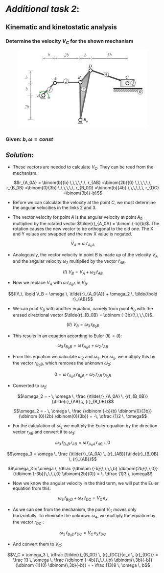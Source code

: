 # ***Additional task 2***:

## Kinematic and kinetostatic analysis
<!-- Kinematische und kinetostatische Analyse -->

### Determine the velocity $V_C$ for the shown mechanism 
<!-- Ermitteln Sie für den dargestellten Mechanismus die Geschwindigkeit $V_C$ -->


<figure>
  <img src="Zusatzaufgabe 2.jpg "img">
  <figcaption></figcaption>
</figure>



### Given: $b,\,\omega = const$



## _Solution:_



* These vectors are needed to calculate $V_C$. They can be read from the mechanism.
 <!-- Diese Vektoren werden zur Berechnung von $V_C$ benötigt. Sie können aus dem Mechanismus abgelesen werden.  -->

<p></p>

$$r_{A_0A}  = \binom{b}{b} \,\,\,\,\,\, r_{AB} =\binom{2b}{0} \,\,\,\,\,\, r_{B_0B} =\binom{0}{3b} \,\,\,\,\,\, r_{B_0D} =\binom{b}{4b} \,\,\,\,\,\, r_{DC} =\binom{3b}{-b}$$

<p></p>

* Before we can calculate the velocity at the point $C$, we must determine the angular velocities in the links 2 and 3.
<!-- Bevor wir die Geschwindigkeit im Punkt $C$ berechnen können, müssen wir die Winkelgeschwidingkeiten in den Glieden 2 und 3 bestimmen. -->

* The vector velocity for point $A$ is the angular velocity at point $A_0$ multiplied by the rotated vector $\tilde{r}_{A_0A} = \binom {-b}{b}$. The rotation causes the new vector to be orthogonal to the old one. The X and Y values ​​are swapped and the new X value is negated.
 <!-- Die Vektorgeschwindigkeit für den Punkt $A$ setzt sich aus der Winkelgeschwindigkeit im Punkt $A_0$ multipliziert mit dem gedrehten Vektor $\tilde{r}_{A_0A} = \binom {-b}{b}$. Durch die Drehung verläuft der neue Vektor Orthogonal zum Alten. Dabei werden die X- und Y- Werte vertauscht und der neue X-Wert wird negiert. -->

<p></p>

$$V_A = \omega \, \tilde{r}_{A_0{A}}$$

<p></p>

* Analogously, the vector velocity in point $B$ is made up of the velocity $V_A$ and the angular velocity $\omega_2$ multiplied by the vector $\tilde{r}_{AB}$.
<!-- Analog dazu setzt sich die Vektorgeschwindigkeit in Punkt $B$ aus der Geschwindigkeit $V_A$ und der Winkelgeschwindigkeit $\omega_2$ multipliziert mit dem Vektor $\tilde{r}_{AB}$ -->

<p></p>

$$(I)\,\, V_B = V_A + \omega_2 \, \tilde{r}_{AB}$$

<p></p>

* Now we replace $V_A$ with $\omega \, \tilde{r}_{A_0{A}}$ in $V_B$.
 <!-- Nun ersetzen wir $V_A$ mit $\omega \, \tilde{r}_{A_0{A}}$  in $V_B$ ein.  -->

<p></p>

$$(I)\,\, \bold V_B = \omega \, \tilde{r}_{A_0{A}}  + \omega_2 \, \tilde{\bold r}_{AB}$$

<p></p>

* We can print $V_B$ with another equation, namely from point $B_0$ with the erased directional vector $\tilde{r}_{B_0B} = \dbinom {-3b}{\,\,\,\,0}$.
 <!-- $V_B$ können wir mit einer anderen Gleichung ausdrucken, näHmlich von Punkt $B_0$ aus mit dem getilgten Richtungsverktor $\tilde{r}_{B_0B} = \dbinom {-3b}{\,\,\,\,0}$ -->

<p></p>

$$(II)\,\, V_B = \omega_3  \, \tilde{r}_{B_0B}$$

<p></p>

* This results in an equation according to Euler $(II)=(I)$:
<!-- Dadurch ergibt sich eine Gleichung nach Euler $(II)=(I)$: -->

<p></p>

 $$\omega_3  \, \tilde{r}_{B_0B} = \omega \, \tilde{r}_{A_0{A}}  + \omega_2  \,\tilde{r}_{AB}$$

<p></p>

* From this equation we calculate  $\omega_2$ and $\omega_3$. For $\omega_2$, we multiply this by the vector ${r}_{B_0B}$, which removes the unknown $\omega_3$:
<!-- Aus dieser Gleichung berechnen wir $\omega_2$ und $\omega_3$. Für $\omega_2$ multiplizieren wir diese mit dem Vektor ${r}_{B_0B}$, wodurch die Unbekannte $\omega_3$ wegfällt: -->

<p></p>

$$0 = \omega \, \tilde{r}_{A_0{A}} \, {r}_{B_0B}  + \omega_2 \, \tilde{r}_{AB} \, {r}_{B_0B}$$

<p></p>

* Converted to $\omega_2$:
<!-- Umgestellt nach $\omega_2$: -->

<p></p>

$$\omega_2 = - \, \omega \, \frac {\tilde{r}_{A_0A} \, {r}_{B_0B}}{\tilde{r}_{AB} \, {r}_{B_0B}}$$

<p></p>

$$\omega_2 = - \, \omega \, \frac {\dbinom {-b}{b} \dbinom{0}{3b}} {\dbinom {0}{2b} \dbinom{0}{3b}} = -\,  \dfrac {1}2 \, \omega$$

<p></p>

* For the calculation of $\omega_3$ we multiply the Euler equation by the direction vector ${r}_{AB}$ and convert it to $\omega_3$:
<!-- Für die Berechnung von $\omega_3$ multiplizieren wir die Euler-Gleichung mit dem Richtungsvektor ${r}_{AB}$ und stellen diese nach $\omega_3$ um: -->

<p></p>

$$\omega_3 \, \tilde{r}_{B_0B} \, {r}_{AB} = \omega \, \tilde{r}_{A_0{A}} \, {r}_{AB}  + 0$$

<p></p>

$$\omega_3 = \omega \, \frac {\tilde{r}_{A_0A} \, {r}_{AB}}{\tilde{r}_{B_0B} \, {r}_{AB}}$$

<p></p>

$$\omega_3 = \omega \, \dfrac {\dbinom {-b}{\,\,\,\,b} \dbinom{2b}{\,\,0}} {\dbinom {-3b}{\,\,\,\,0} \dbinom{2b}{0}} = \,  \dfrac {1}3 \, \omega$$

<p></p>

* Now we know the angular velocity in the third term, we will put the Euler equation from this:
<!-- Jetzt wo wir die Winkelgeschwindigkeit in drittem Glied wissen, werden wir die Euler-Gleichung von diesem aus, aufstellen: -->

<p></p>

$$\omega_3  \, \tilde{r}_{B_0D} + \omega_4  \, \tilde{r}_{DC} = V_C \, e_x$$

<p></p>

*  As we can see from the mechanism, the point $V_C$  moves only horizontally. To eliminate the unknown $\omega_4$, we multiply the equation by the vector ${r}_{DC}$ :
<!-- Wie wir aus der Zeichnung erkennen können, bewegt sich der Punkt $V_C$ nur horizontal. Um die Unbekannte $\omega_4$ zu eleminieren, mutipliZIeren wir die Gleichung mit den Vektor ${r}_{DC}$ : -->

<p></p>

$$\omega_3  \, \tilde{r}_{B_0D} \, {r}_{DC} = V_C \, e_x \, {r}_{DC}$$

<p></p>

* And convert them to $V_C$:
<!-- Und stellen diese nach $V_C$ um: -->

<p></p>

$$V_C = \omega_3 \, \dfrac {\tilde{r}_{B_0D} \, {r}_{DC}}{e_x \, {r}_{DC}} =  \frac 13 \, \omega \, \frac {\dbinom {-4b}{\,\,\,\,b} \dbinom{\,3b}{-b}} {\dbinom {1}{0} \dbinom{\,3b}{-b}} =  - \frac {13}9 \, \omega \, b$$



